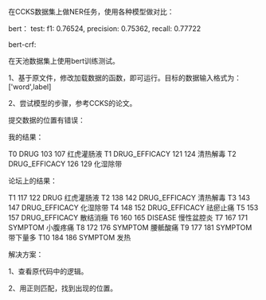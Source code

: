 在CCKS数据集上做NER任务，使用各种模型做对比：

bert：  test:  f1: 0.76524, precision: 0.75362, recall: 0.77722

bert-crf: 

在天池数据集上使用bert训练测试。

1、基于原文件，修改加载数据的函数，即可运行。目标的数据输入格式为：['word',label]

2、尝试模型的步骤，参考CCKS的论文。





提交数据的位置有错误：

我的结果：

T0	DRUG 103 107	红虎灌肠液
T1	DRUG_EFFICACY 121 124	清热解毒
T2	DRUG_EFFICACY 126 129	化湿除带

论坛上的结果：

T1 117 122 DRUG 红虎灌肠液
T2 138 142 DRUG_EFFICACY 清热解毒
T3 143 147 DRUG_EFFICACY 化湿除带
T4 148 152 DRUG_EFFICACY 祛瘀止痛
T5 153 157 DRUG_EFFICACY 散结消癥
T6 160 165 DISEASE 慢性盆腔炎
T7 167 171 SYMPTOM 小腹疼痛
T8 172 176 SYMPTOM 腰骶酸痛
T9 177 181 SYMPTOM 带下量多
T10 184 186 SYMPTOM 发热



解决方案：

1、查看原代码中的逻辑。

2、用正则匹配，找到出现的位置。